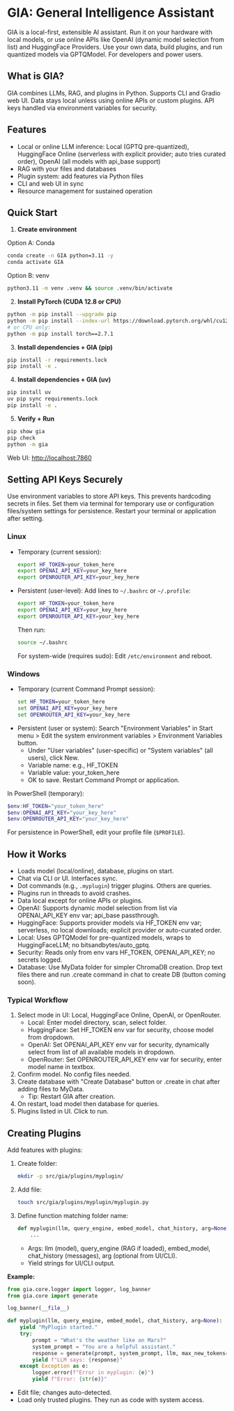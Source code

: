 # **GIA: General Intelligence Assistant**

GIA is a local-first, extensible AI assistant. Run it on your hardware with local models, or use online APIs like OpenAI (dynamic model selection from list) and HuggingFace Providers. Use your own data, build plugins, and run quantized models via GPTQModel. For developers and power users.

## What is GIA?
GIA combines LLMs, RAG, and plugins in Python. Supports CLI and Gradio web UI. Data stays local unless using online APIs or custom plugins. API keys handled via environment variables for security.

## Features
- Local or online LLM inference: Local (GPTQ pre-quantized), HuggingFace Online (serverless with explicit provider; auto tries curated order), OpenAI (all models with api_base support)
- RAG with your files and databases
- Plugin system: add features via Python files
- CLI and web UI in sync
- Resource management for sustained operation

## Quick Start

1. **Create environment**

Option A: Conda

```bash
conda create -n GIA python=3.11 -y
conda activate GIA
```

Option B: venv

```bash
python3.11 -m venv .venv && source .venv/bin/activate
```

2. **Install PyTorch (CUDA 12.8 or CPU)**

```bash
python -m pip install --upgrade pip
python -m pip install --index-url https://download.pytorch.org/whl/cu128 "torch==2.7.1+cu128"
# or CPU only:
python -m pip install torch==2.7.1
```

3. **Install dependencies + GIA (pip)**

```bash
pip install -r requirements.lock
pip install -e .
```

4. **Install dependencies + GIA (uv)**

```bash
pip install uv
uv pip sync requirements.lock
pip install -e .
```

5. **Verify + Run**

```bash
pip show gia
pip check
python -m gia
```

Web UI: [http://localhost:7860](http://localhost:7860)


## Setting API Keys Securely

Use environment variables to store API keys. This prevents hardcoding secrets in files. Set them via terminal for temporary use or configuration files/system settings for persistence. Restart your terminal or application after setting.

### Linux
- Temporary (current session):
  ```bash
  export HF_TOKEN=your_token_here
  export OPENAI_API_KEY=your_key_here
  export OPENROUTER_API_KEY=your_key_here
  ```
- Persistent (user-level):
  Add lines to `~/.bashrc` or `~/.profile`:
  ```bash
  export HF_TOKEN=your_token_here
  export OPENAI_API_KEY=your_key_here
  export OPENROUTER_API_KEY=your_key_here
  ```
  Then run:
  ```bash
  source ~/.bashrc
  ```
  For system-wide (requires sudo): Edit `/etc/environment` and reboot.

### Windows
- Temporary (current Command Prompt session):
  ```cmd
  set HF_TOKEN=your_token_here
  set OPENAI_API_KEY=your_key_here
  set OPENROUTER_API_KEY=your_key_here
  ```
- Persistent (user or system):
  Search "Environment Variables" in Start menu > Edit the system environment variables > Environment Variables button.
  - Under "User variables" (user-specific) or "System variables" (all users), click New.
  - Variable name: e.g., HF_TOKEN
  - Variable value: your_token_here
  - OK to save. Restart Command Prompt or application.

In PowerShell (temporary):
```powershell
$env:HF_TOKEN="your_token_here"
$env:OPENAI_API_KEY="your_key_here"
$env:OPENROUTER_API_KEY="your_key_here"
```

For persistence in PowerShell, edit your profile file (`$PROFILE`).

## How it Works

- Loads model (local/online), database, plugins on start.
- Chat via CLI or UI. Interfaces sync.
- Dot commands (e.g., `.myplugin`) trigger plugins. Others are queries.
- Plugins run in threads to avoid crashes.
- Data local except for online APIs or plugins.
- OpenAI: Supports dynamic model selection from list via OPENAI_API_KEY env var; api_base passthrough.
- HuggingFace: Supports provider models via HF_TOKEN env var; serverless, no local downloads; explicit provider or auto-curated order.
- Local: Uses GPTQModel for pre-quantized models, wraps to HuggingFaceLLM; no bitsandbytes/auto_gptq.
- Security: Reads only from env vars HF_TOKEN, OPENAI_API_KEY; no secrets logged.
- Database: Use MyData folder for simpler ChromaDB creation. Drop text files there and run .create command in chat to create DB (button coming soon).

### Typical Workflow

1. Select mode in UI: Local, HuggingFace Online, OpenAI, or OpenRouter.
   - Local: Enter model directory, scan, select folder.
   - HuggingFace: Set HF_TOKEN env var for security, choose model from dropdown.
   - OpenAI: Set OPENAI_API_KEY env var for security, dynamically select from list of all available models in dropdown.
   - OpenRouter: Set OPENROUTER_API_KEY env var for security, enter model name in textbox.
2. Confirm model. No config files needed.
3. Create database with "Create Database" button or .create in chat after adding files to MyData.
   - Tip: Restart GIA after creation.
4. On restart, load model then database for queries.
5. Plugins listed in UI. Click to run.

## Creating Plugins

Add features with plugins:

1. Create folder:
   ```bash
   mkdir -p src/gia/plugins/myplugin/
   ```
2. Add file:
   ```bash
   touch src/gia/plugins/myplugin/myplugin.py
   ```
3. Define function matching folder name:
   ```python
   def myplugin(llm, query_engine, embed_model, chat_history, arg=None):
       ...
   ```
   - Args: llm (model), query_engine (RAG if loaded), embed_model, chat_history (messages), arg (optional from UI/CLI).
   - Yield strings for UI/CLI output.

**Example:**
```python
from gia.core.logger import logger, log_banner
from gia.core import generate

log_banner(__file__)

def myplugin(llm, query_engine, embed_model, chat_history, arg=None):
    yield "MyPlugin started."
    try:
        prompt = "What's the weather like on Mars?"
        system_prompt = "You are a helpful assistant."
        response = generate(prompt, system_prompt, llm, max_new_tokens=256)
        yield f"LLM says: {response}"
    except Exception as e:
        logger.error(f"Error in myplugin: {e}")
        yield f"Error: {str(e)}"
```
- Edit file; changes auto-detected.
- Load only trusted plugins. They run as code with system access.
